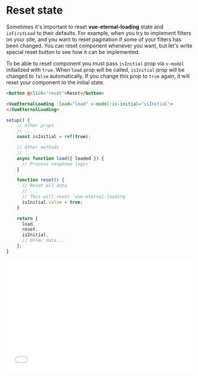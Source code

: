 # Reset state

Sometimes it's important to reset **vue-eternal-loading** state and `isFirstLoad` to their defaults. For example, when you try to implement filters on your site, and you want to reset pagination if some of your filters has been changed. You can reset component whenever you want, but let's write special reset button to see how it can be implemented.

To be able to reset component you must pass `isInitial` prop via `v-model` initialized with `true`. When `load` prop will be called, `isInitial` prop will be changed to `false` automatically. If you change this prop to `true` again, it will reset your component to the initial state.

```html
<button @click="reset">Reset</button>

<VueEternalLoading :load="load" v-model:is-initial="isInitial">
</VueEternalLoading>
```

```js
setup() {
    // Other props
    // ...
    const isInitial = ref(true);

    // Other methods
    // ...
    async function load({ loaded }) {
      // Process response logic
    }

    function reset() {
      // Reset all data
      // ...
      // This will reset `vue-eternal-loading`
      isInitial.value = true;
    }

    return {
      load,
      reset,
      isInitial,
      // Other data...
    };
}
```

<iframe width="100%" height="300" src="//jsfiddle.net/gavrashenko/gz3t4q9s/1/embedded/result/dark/" allowfullscreen="allowfullscreen" allowpaymentrequest frameborder="0"></iframe>
